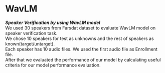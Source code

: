 # WavLM
***Speaker Verification by using WavLM model***<br/>
We used 30 speakers from Farsdat dataset to evaluate WavLM model on speaker verification task. <br/>
We chose 10 speakers for test as unknowns and the rest of speakers as known(target/untarget). <br/>Each speaker has 10 audio files.
We used the first audio file as Enrollment file.<br/>
After that we evaluated the performance of our model by calculating useful criteria for our model performance evaluation.

